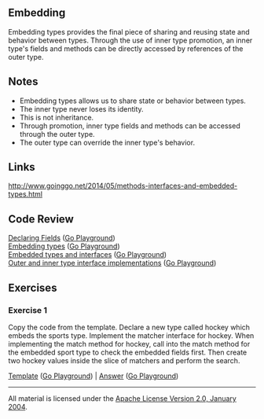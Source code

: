 ## Embedding

Embedding types provides the final piece of sharing and reusing state and behavior between types. Through the use of inner type promotion, an inner type's fields and methods can be directly accessed by references of the outer type.

## Notes

* Embedding types allows us to share state or behavior between types.
* The inner type never loses its identity.
* This is not inheritance.
* Through promotion, inner type fields and methods can be accessed through the outer type.
* The outer type can override the inner type's behavior.

## Links

http://www.goinggo.net/2014/05/methods-interfaces-and-embedded-types.html

## Code Review

[Declaring Fields](example1/example1.go) ([Go Playground](http://play.golang.org/p/P3Ynb7eqBL))  
[Embedding types](example2/example2.go) ([Go Playground](http://play.golang.org/p/QncBd6A5A4))  
[Embedded types and interfaces](example3/example3.go) ([Go Playground](http://play.golang.org/p/vMEEJ7rOb4))  
[Outer and inner type interface implementations](example4/example4.go) ([Go Playground](http://play.golang.org/p/je8_2_Wny-))

## Exercises

### Exercise 1

Copy the code from the template. Declare a new type called hockey which embeds the sports type. Implement the matcher interface for hockey. When implementing the match method for hockey, call into the match method for the embedded sport type to check the embedded fields first. Then create two hockey values inside the slice of matchers and perform the search.

[Template](exercises/template1/template1.go) ([Go Playground](http://play.golang.org/p/e8Yz-hmypo)) | 
[Answer](exercises/exercise1/exercise1.go) ([Go Playground](http://play.golang.org/p/v6vjpkyBdN))
___
All material is licensed under the [Apache License Version 2.0, January 2004](http://www.apache.org/licenses/LICENSE-2.0).
